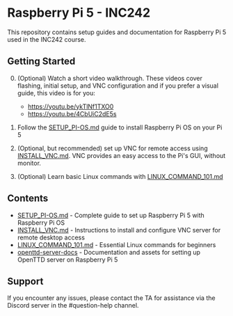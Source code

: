 # Raspberry Pi 5 - INC242

This repository contains setup guides and documentation for Raspberry Pi 5 used in the INC242 course.

## Getting Started

0. (Optional) Watch a short video walkthrough. These videos cover flashing, initial setup, and VNC configuration and if you prefer a visual guide, this video is for you:

   - https://youtu.be/ykTlNf1TXO0
   - https://youtu.be/4CbUiC2dE5s

1. Follow the [SETUP_PI-OS.md](./SETUP_PI-OS.md) guide to install Raspberry Pi OS on your Pi 5
2. (Optional, but recommended) set up VNC for remote access using [INSTALL_VNC.md](./INSTALL_VNC.md). VNC provides an easy access to the Pi's GUI, without monitor.
3. (Optional) Learn basic Linux commands with [LINUX_COMMAND_101.md](./LINUX_COMMAND_101.md)

## Contents

- [SETUP_PI-OS.md](./SETUP_PI-OS.md) - Complete guide to set up Raspberry Pi 5 with Raspberry Pi OS
- [INSTALL_VNC.md](./INSTALL_VNC.md) - Instructions to install and configure VNC server for remote desktop access
- [LINUX_COMMAND_101.md](./LINUX_COMMAND_101.md) - Essential Linux commands for beginners
- [openttd-server-docs](./openttd-server-docs) - Documentation and assets for setting up OpenTTD server on Raspberry Pi 5

## Support

If you encounter any issues, please contact the TA for assistance via the Discord server in the #question-help channel.

